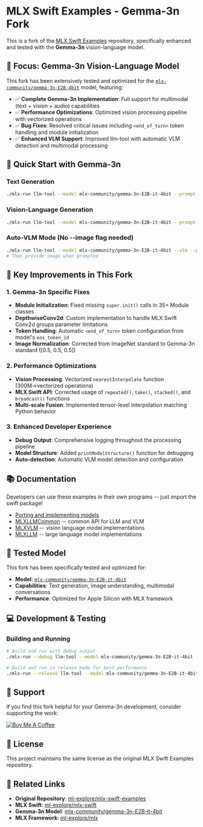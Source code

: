 # MLX Swift Examples - Gemma-3n Fork

This is a fork of the [MLX Swift Examples](https://github.com/ml-explore/mlx-swift-examples) repository, specifically enhanced and tested with the **Gemma-3n** vision-language model.

## 🎯 Focus: Gemma-3n Vision-Language Model

This fork has been extensively tested and optimized for the [`mlx-community/gemma-3n-E2B-4bit`](https://huggingface.co/mlx-community/gemma-3n-E2B-4bit) model, featuring:

- ✅ **Complete Gemma-3n Implementation**: Full support for multimodal (text + vision + audio) capabilities
- ✅ **Performance Optimizations**: Optimized vision processing pipeline with vectorized operations
- ✅ **Bug Fixes**: Resolved critical issues including `<end_of_turn>` token handling and module initialization
- ✅ **Enhanced VLM Support**: Improved llm-tool with automatic VLM detection and multimodal processing

## 🚀 Quick Start with Gemma-3n

### Text Generation
```bash
./mlx-run llm-tool --model mlx-community/gemma-3n-E2B-it-4bit --prompt "Hello, how are you?" --vlm
```

### Vision-Language Generation
```bash
./mlx-run llm-tool --model mlx-community/gemma-3n-E2B-it-4bit --prompt "Describe this image" --image /path/to/image.jpg
```

### Auto-VLM Mode (No --image flag needed)
```bash
./mlx-run llm-tool --model mlx-community/gemma-3n-E2B-it-4bit --vlm --prompt "What do you see?"
# Then provide image when prompted
```

## 🔧 Key Improvements in This Fork

### 1. Gemma-3n Specific Fixes
- **Module Initialization**: Fixed missing `super.init()` calls in 35+ Module classes
- **DepthwiseConv2d**: Custom implementation to handle MLX Swift Conv2d groups parameter limitations
- **Token Handling**: Automatic `<end_of_turn>` token configuration from model's `eos_token_id`
- **Image Normalization**: Corrected from ImageNet standard to Gemma-3n standard ([0.5, 0.5, 0.5])

### 2. Performance Optimizations
- **Vision Processing**: Vectorized `nearestInterpolate` function (300M→vectorized operations)
- **MLX Swift API**: Corrected usage of `repeated()`, `take()`, `stacked()`, and `broadcast()` functions
- **Multi-scale Fusion**: Implemented tensor-level interpolation matching Python behavior

### 3. Enhanced Developer Experience
- **Debug Output**: Comprehensive logging throughout the processing pipeline
- **Model Structure**: Added `printModelStructure()` function for debugging
- **Auto-detection**: Automatic VLM model detection and configuration

## 📚 Documentation

Developers can use these examples in their own programs -- just import the swift package!

- [Porting and implementing models](https://swiftpackageindex.com/ml-explore/mlx-swift-examples/main/documentation/mlxlmcommon/porting)
- [MLXLLMCommon](https://swiftpackageindex.com/ml-explore/mlx-swift-examples/main/documentation/mlxlmcommon) -- common API for LLM and VLM
- [MLXVLM](https://swiftpackageindex.com/ml-explore/mlx-swift-examples/main/documentation/mlxvlm) -- vision language model implementations
- [MLXLLM](https://swiftpackageindex.com/ml-explore/mlx-swift-examples/main/documentation/mlxllm) -- large language model implementations


## 🔬 Tested Model

This fork has been specifically tested and optimized for:
- **Model**: [`mlx-community/gemma-3n-E2B-it-4bit`](https://huggingface.co/mlx-community/gemma-3n-E2B-it-4bit)
- **Capabilities**: Text generation, image understanding, multimodal conversations
- **Performance**: Optimized for Apple Silicon with MLX framework

## 💻 Development & Testing

### Building and Running
```bash
# Build and run with debug output
./mlx-run --debug llm-tool --model mlx-community/gemma-3n-E2B-it-4bit --prompt "how are you?" --vlm

# Build and run in release mode for best performance  
./mlx-run --release llm-tool --model mlx-community/gemma-3n-E2B-it-4bit --prompt "how are you?" --vlm


```

## 🙏 Support

If you find this fork helpful for your Gemma-3n development, consider supporting the work:

[![Buy Me A Coffee](https://img.shields.io/badge/Buy%20Me%20A%20Coffee-support-yellow.svg)](https://buymeacoffee.com/gradinnovate)

## 📄 License

This project maintains the same license as the original MLX Swift Examples repository.

## 🔗 Related Links

- **Original Repository**: [ml-explore/mlx-swift-examples](https://github.com/ml-explore/mlx-swift-examples)
- **MLX Swift**: [ml-explore/mlx-swift](https://github.com/ml-explore/mlx-swift)
- **Gemma-3n Model**: [mlx-community/gemma-3n-E2B-it-4bit](https://huggingface.co/mlx-community/gemma-3n-E2B-it-4bit)
- **MLX Framework**: [ml-explore/mlx](https://github.com/ml-explore/mlx)